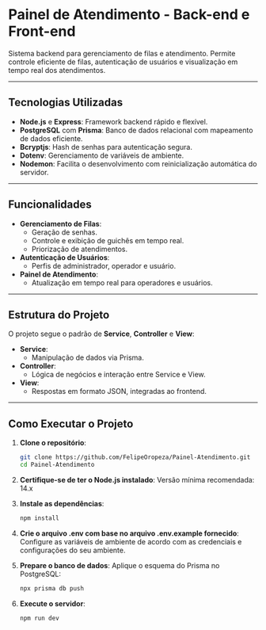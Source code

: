 # Painel de Atendimento - Back-end e Front-end

Sistema backend para gerenciamento de filas e atendimento. Permite controle eficiente de filas, autenticação de usuários e visualização em tempo real dos atendimentos.

---

## Tecnologias Utilizadas

- **Node.js** e **Express**: Framework backend rápido e flexível.
- **PostgreSQL** com **Prisma**: Banco de dados relacional com mapeamento de dados eficiente.
- **Bcryptjs**: Hash de senhas para autenticação segura.
- **Dotenv**: Gerenciamento de variáveis de ambiente.
- **Nodemon**: Facilita o desenvolvimento com reinicialização automática do servidor.

---

## Funcionalidades

- **Gerenciamento de Filas**:
  - Geração de senhas.
  - Controle e exibição de guichês em tempo real.
  - Priorização de atendimentos.
- **Autenticação de Usuários**:
  - Perfis de administrador, operador e usuário.
- **Painel de Atendimento**:
  - Atualização em tempo real para operadores e usuários.

---

## Estrutura do Projeto

O projeto segue o padrão de **Service**, **Controller** e **View**:

- **Service**:
  - Manipulação de dados via Prisma.
- **Controller**:
  - Lógica de negócios e interação entre Service e View.
- **View**:
  - Respostas em formato JSON, integradas ao frontend.

---

## Como Executar o Projeto

1. **Clone o repositório**:
   ```bash
   git clone https://github.com/FelipeOropeza/Painel-Atendimento.git
   cd Painel-Atendimento

2. **Certifique-se de ter o Node.js instalado**:
  Versão mínima recomendada: 14.x

3. **Instale as dependências**:
   ```bash
   npm install

4. **Crie o arquivo .env com base no arquivo .env.example fornecido**:
   Configure as variáveis de ambiente de acordo com as credenciais e configurações do seu ambiente.

5. **Prepare o banco de dados**: Aplique o esquema do Prisma no PostgreSQL:
   ```bash
   npx prisma db push

6. **Execute o servidor**:
    ```bash
    npm run dev
